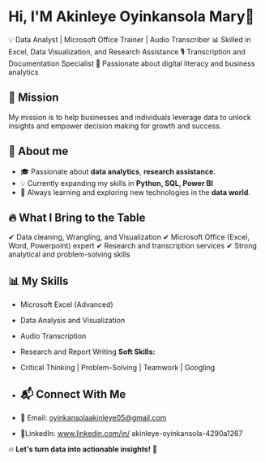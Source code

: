 # Hi, I'M Akinleye Oyinkansola Mary👋
💡 Data Analyst | Microsoft Office Trainer | Audio Transcriber
📊 Skilled in Excel, Data Visualization, and Research Assistance 
🎙 Transcription and Documentation Specialist 
🚀 Passionate about digital literacy and business analytics

## 🎯 Mission
My mission is to help businesses and individuals leverage data to unlock insights and empower decision making for growth and success.

## 📌 About me
- 🎓 Passionate about **data analytics**, **research assistance**.
- 💡 Currently expanding my skills in **Python, SQL, Power BI**
- 🚀 Always learning and exploring new technologies in the **data world**.

## 🔥 What I Bring to the Table
✔ Data cleaning, Wrangling, and Visualization
✔ Microsoft Office (Excel, Word, Powerpoint) expert
✔ Research and transcription services
✔ Strong analytical and problem-solving skills

## 📊 My Skills
- Microsoft Excel (Advanced)
- Data Analysis and Visualization
- Audio Transcription
- Research and Report Writing
  **Soft Skills:**
- Critical Thinking | Problem-Solving | Teamwork | Googling 

- ## 📬 Connect With Me
- 📩 Email: oyinkansolaakinleye05@gmail.com
- 🧾LinkedIn: www.linkedin.com/in/
akinleye-oyinkansola-4290a1267

🔥 **Let's turn data into actionable insights!** 🚀

